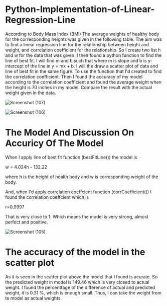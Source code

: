# Python-Implementation-of-Linear-Regression-Line


According to Body Mass Index (BMI) The average weights of healthy body for the corresponding heights was given in the following table. The aim was to find a linear regression line for the relationship between height and weight, and correlation coefficient for the relationship. So I create two list h and w for the data that was given. I then found a python function to find the line of best fit. I will find m and b such that where m is slope and b is y-intercept of the line in  y = mx + b. I will the draw a scatter plot of data and line of best fit in the same figure. To use the function that I'd created to find the correlation coefficient. Then I found the accuracy of my model according to the correlation coefficient and found the average weight when the height is 70 inches in my model. Compare the result with the actual weight given in the data.





![Screenshot (107)](https://github.com/deonjr04/Python-Implementation-of-Linear-Regression-Line/assets/146729697/2f6961b8-980c-473a-a7df-8cf6557bc4fb)

![Screenshot (106)](https://github.com/deonjr04/Python-Implementation-of-Linear-Regression-Line/assets/146729697/fe36d604-b69b-416f-8412-86006c86b62f)




# The Model And Discussion On Accuricy Of The Model


When I apply line of best fit function (bestFitLine()) the model is

w = 4.024h - 132.22

where h is the height of health body and w is corresponding weight of the body.

And, when I'd apply correlation coeffcient function (corrCoefficient()) I found the correlation coeffcient which is

r=0.9997

That is very close to 1. Which means the model is very strong, almost perfect and positive.


![Screenshot (105)](https://github.com/deonjr04/Python-Implementation-of-Linear-Regression-Line/assets/146729697/882d576d-8a07-4697-9108-1ecff2d94f55)



# The accuracy of the model in the scatter plot
As it is seen in the scatter plot above the model that I found is acurate. So the predicted weight in model is 149.46 which is very closed to actual weight. I found the percenttage of the difference of actual and predicted weight, it is 0.31 %, which is enough small. Thus, I can take the weight from te model as actual weights.








